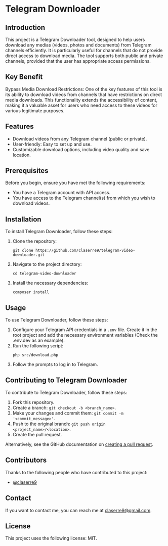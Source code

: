 
# Telegram Downloader

## Introduction
This project is a Telegram Downloader tool, designed to help users download any medias (videos, photos and documents) from Telegram channels efficiently. 
It is particularly useful for channels that do not provide direct access to download media. The tool supports both public and private channels, provided that the user has appropriate access permissions.

## Key Benefit
Bypass Media Download Restrictions: One of the key features of this tool is its ability to download videos from channels 
that have restrictions on direct media downloads. This functionality extends the accessibility of content, making it a valuable asset for users who need access to these videos for various legitimate purposes.

## Features
- Download videos from any Telegram channel (public or private).
- User-friendly: Easy to set up and use.
- Customizable download options, including video quality and save location.

## Prerequisites
Before you begin, ensure you have met the following requirements:
- You have a Telegram account with API access.
- You have access to the Telegram channel(s) from which you wish to download videos.

## Installation
To install Telegram Downloader, follow these steps:

1. Clone the repository:
   ```
   git clone https://github.com/claserre9/telegram-video-downloader.git
   ```
2. Navigate to the project directory:
   ```
   cd telegram-video-downloader
   ```
3. Install the necessary dependencies:
   ```
   composer install
   ```

## Usage
To use Telegram Downloader, follow these steps:

1. Configure your Telegram API credentials in a `.env` file. Create it in the root project and add the necessary 
   environment variables (Check the .env.dev as an example).
2. Run the following script:
   ```
   php src/download.php
   ```
3. Follow the prompts to log in to Telegram.

## Contributing to Telegram Downloader
To contribute to Telegram Downloader, follow these steps:

1. Fork this repository.
2. Create a branch: `git checkout -b <branch_name>`.
3. Make your changes and commit them: `git commit -m '<commit_message>'`.
4. Push to the original branch: `git push origin <project_name>/<location>`.
5. Create the pull request.

Alternatively, see the GitHub documentation on [creating a pull request](https://docs.github.com/en/github/collaborating-with-issues-and-pull-requests/creating-a-pull-request).

## Contributors
Thanks to the following people who have contributed to this project:

- [@claserre9](https://github.com/claserre9)

## Contact
If you want to contact me, you can reach me at claserre9@gmail.com.

## License
This project uses the following license: MIT.
